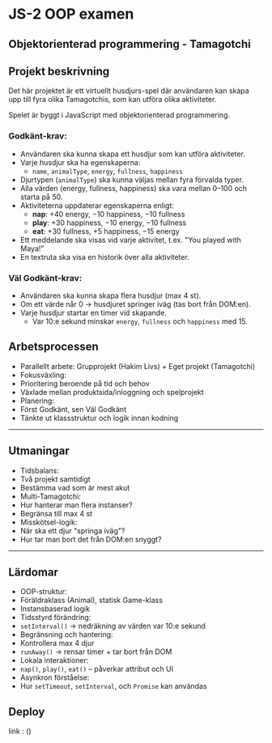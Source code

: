 # JS-2 OOP examen

## Objektorienterad programmering - Tamagotchi

## Projekt beskrivning

Det här projektet är ett virtuellt husdjurs-spel där användaren kan skapa upp till fyra olika Tamagotchis, som kan utföra olika aktiviteter. 

Spelet är byggt i JavaScript med objektorienterad programmering.

### Godkänt-krav:

- Användaren ska kunna skapa ett husdjur som kan utföra aktiviteter.
- Varje husdjur ska ha egenskaperna:
  - `name`, `animalType`, `energy`, `fullness`, `happiness`
- Djurtypen (`animalType`) ska kunna väljas mellan fyra förvalda typer.
- Alla värden (energy, fullness, happiness) ska vara mellan 0–100 och starta på 50.
- Aktiviteterna uppdaterar egenskaperna enligt:
  - **nap**: +40 energy, −10 happiness, −10 fullness
  - **play**: +30 happiness, −10 energy, −10 fullness
  - **eat**: +30 fullness, +5 happiness, −15 energy
- Ett meddelande ska visas vid varje aktivitet, t.ex. "You played with Maya!"
- En textruta ska visa en historik över alla aktiviteter.

###  Väl Godkänt-krav:

- Användaren ska kunna skapa flera husdjur (max 4 st).
- Om ett värde når 0 → husdjuret springer iväg (tas bort från DOM:en).
- Varje husdjur startar en timer vid skapande.
  - Var 10:e sekund minskar `energy`, `fullness` och `happiness` med 15.

## Arbetsprocessen

- Parallellt arbete: Grupprojekt (Hakim Livs) + Eget projekt (Tamagotchi)
-  Fokusväxling:
  - Prioritering beroende på tid och behov
  - Växlade mellan produktsida/inloggning och spelprojekt
-  Planering:
  - Först Godkänt, sen Väl Godkänt
  - Tänkte ut klassstruktur och logik innan kodning

---

## Utmaningar

-  Tidsbalans:
  - Två projekt samtidigt
  - Bestämma vad som är mest akut
-  Multi-Tamagotchi:
  - Hur hanterar man flera instanser?
  - Begränsa till max 4 st
-  Misskötsel-logik:
  - När ska ett djur "springa iväg"?
  - Hur tar man bort det från DOM:en snyggt?

---

## Lärdomar

-  OOP-struktur:
  - Föräldraklass (Animal), statisk Game-klass
  - Instansbaserad logik
-  Tidsstyrd förändring:
  - `setInterval()` → nedräkning av värden var 10:e sekund
-  Begränsning och hantering:
  - Kontrollera max 4 djur
  - `runAway()` → rensar timer + tar bort från DOM
-  Lokala interaktioner:
  - `nap()`, `play()`, `eat()` – påverkar attribut och UI
-  Asynkron förståelse:
  - Hur `setTimeout`, `setInterval`, och `Promise` kan användas


## Deploy

link : ()
